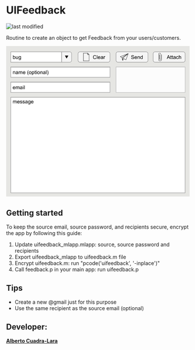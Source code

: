 # UIFeedback
![last modified](https://img.shields.io/github/last-commit/AlbertoCuadra/UIFeedback)

Routine to create an object to get Feedback from your users/customers.


<p align="left">
    <img src="https://github.com/AlbertoCuadra/UIFeedback/blob/main/images/snapshot.svg" width="500">
</p>

## Getting started

To keep the source email, source password, and recipients secure, encrypt the app by following this guide:

1. Update uifeedback_mlapp.mlapp: source, source password and recipients 
2. Export uifeedback_mlapp to uifeedback.m file
3. Encrypt uifeedback.m: run "pcode('uifeedback', '-inplace')"
4. Call feedback.p in your main app: run uifeedback.p

## Tips
- Create a new @gmail just for this purpose
- Use the same recipient as the source email (optional)

## Developer:
**[Alberto Cuadra-Lara](https://acuadralara.com/)**
